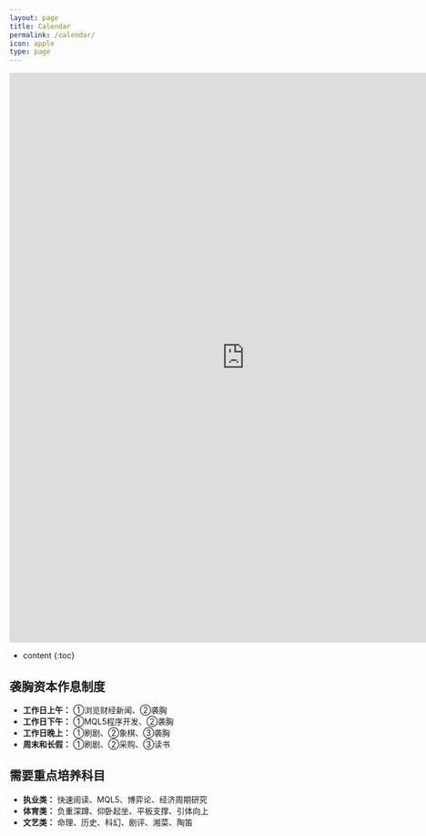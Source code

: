 ```yaml
---
layout: page
title: Calendar
permalink: /calendar/
icon: apple
type: page
---
```


<iframe frameborder="0" width="825" height="1000" scrolling="yes" src="https://rili-d.jin10.com/open.php?fontSize=14px&theme=darkgray"></iframe>

* content
{:toc}


## 袭胸资本作息制度
* **工作日上午：**
①浏览财经新闻、②袭胸
* **工作日下午：**
①MQL5程序开发、②袭胸
* **工作日晚上：**
①刷剧、②象棋、③袭胸
* **周末和长假：**
①刷剧、②采购、③读书

## 需要重点培养科目
* **执业类：** 快速阅读、MQL5、博弈论、经济周期研究
* **体育类：** 负重深蹲、仰卧起坐、平板支撑、引体向上
* **文艺类：** 命理、历史、科幻、剧评、湘菜、陶笛

